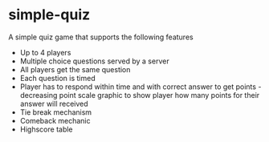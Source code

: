 # simple-quiz
A simple quiz game that supports the following features

* Up to 4 players
* Multiple choice questions served by a server
* All players get the same question
* Each question is timed
* Player has to respond within time and with correct answer to get points - decreasing point scale graphic to show player how many points for their answer will received
* Tie break mechanism
* Comeback mechanic
* Highscore table
